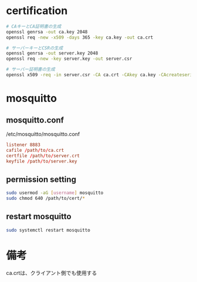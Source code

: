 # certification
```bash
# CAキーとCA証明書の生成
openssl genrsa -out ca.key 2048
openssl req -new -x509 -days 365 -key ca.key -out ca.crt

# サーバーキーとCSRの生成
openssl genrsa -out server.key 2048
openssl req -new -key server.key -out server.csr

# サーバー証明書の生成
openssl x509 -req -in server.csr -CA ca.crt -CAkey ca.key -CAcreateserial -out server.crt -days 365
```


# mosquitto
## mosquitto.conf
/etc/mosquitto/mosquitto.conf
```conf
listener 8883
cafile /path/to/ca.crt
certfile /path/to/server.crt
keyfile /path/to/server.key
```

## permission setting
```bash
sudo usermod -aG [username] mosquitto
sudo chmod 640 /path/to/cert/*
```


## restart mosquitto
```bash
sudo systemctl restart mosquitto
```

# 備考
ca.crtは、クライアント側でも使用する